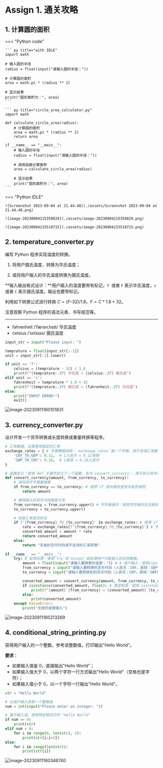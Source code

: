 # Assign 1. 通关攻略

## 1. 计算圆的面积

=== "Python  code"

    ``` py title="with IDLE"
    import math
    
    # 输入圆的半径
    radius = float(input("请输入圆的半径："))
    
    # 计算圆的面积
    area = math.pi * (radius ** 2)
    
    # 显示结果
    print("圆的面积为：", area)
    ```
    
    ``` py title="circle_area_calculator.py"
    import math
    
    def calculate_circle_area(radius):
        # 计算圆的面积
        area = math.pi * (radius ** 2)
        return area
    
    if __name__ == "__main__":
        # 输入圆的半径
        radius = float(input("请输入圆的半径："))
    
        # 调用函数计算面积
        area = calculate_circle_area(radius)
    
        # 显示结果
        print("圆的面积为：", area)
    ```

=== "Python IDLE"

    ![Screenshot 2023-09-04 at 21.44.48](./assets/Screenshot 2023-09-04 at 21.44.48.png)
    
    ![image-20230904215359829](./assets/image-20230904215359829.png)
    
    ![image-20230904215518715](./assets/image-20230904215518715.png)

## 2. temperature_converter.py

编写 Python 程序实现温度的转换。

1.   将用户摄氏温度，转换为华氏温度；

2.   或将用户输入的华氏温度转换为摄氏温度。 

**输入输出格式设计：**用户输入的温度要带有标记，`f `或者 `F` 表示华氏温度，`c` 或者 `C` 表示摄氏温度。输出也要带标记。 

利用如下转换公式进行转换 $C = ( F – 32 ) / 1.8$，$F = C * 1.8 + 32$。

注意观察 Python 程序的语法元素、书写规范等。

---

-   fahrenheit /ˈfærənˌhaɪt/ 华氏温度
-   celsius /ˈsɛlsɪəs/ 摄氏温度

``` py title="temperature_converter.py"
input_str = input("Please input: ")

temprature = float(input_str[:-1])
unit = input_str[-1].lower()

if unit == 'f':
    celsius = (temprature - 32) / 1.8
    print(f"{temprature:.2f} 华氏度 = {celsius:.2f} 摄氏度")
elif unit == 'c':
    fahrenheit = temprature * 1.8 + 32
    print(f"{temprature:.2f} 摄氏度 = {fahrenheit:.2f} 华氏度")
else:
    print("INPUT ERROR!")
    exit()
```

![image-20230911160101831](./assets/image-20230911160101831.png)

## 3. currency_converter.py

设计开发一个货币转换或长度转换或重量转换等程序。

``` py title="currency_converter.py" linenums="1"
# 汇率数据，这里使用固定的汇率
exchange_rates = { # 字典数据结构：`exchange_rates`是一个字典，用于存储汇率数据。
    'CNY_TO_GBP': 0.11,  # 1人民币 = 0.11英镑
    'GBP_TO_CNY': 9.16,  # 1英镑 = 9.16人民币
}

# 函数定义：使用`def`关键字定义了一个函数，名为`convert_currency`，用于执行货币换算。
def convert_currency(amount, from_currency, to_currency):
    # 相同货币不需要换算
    if from_currency == to_currency: # 使用`if`语句来检查货币是否相同
        return amount

    # 确保输入的货币代码都是大写
    from_currency = from_currency.upper() # 字符串操作：使用字符串的方法来处理货币代码的大小写转换，如`upper()`。
    to_currency = to_currency.upper()

    # 检查汇率是否存在
    if f'{from_currency}_TO_{to_currency}' in exchange_rates: # 使用`if`语句来检查汇率是否存在； & 字符串格式化：使用f-string来格式化输出。
        rate = exchange_rates[f'{from_currency}_TO_{to_currency}'] # 字典访问：使用字典来查找汇率信息。
        converted_amount = amount * rate
        return converted_amount
    else:
        return "无效的货币代码或不支持的汇率转换"
      
if __name__ == "__main__":
    try: # 异常处理：使用`try`和`except`来处理用户可能输入的无效数据。
        amount = float(input("请输入要换算的金额：")) # # 用户输入：使用input()函数来获取用户输入; & 浮点数转换：使用`float()`函数将用户输入的字符串转换为浮点数。
        from_currency = input("请输入要转换的货币代码（人民币：CNY，英镑：GBP）：")
        to_currency = input("请输入要转换到的货币代码（人民币：CNY，英镑：GBP）：")

        converted_amount = convert_currency(amount, from_currency, to_currency)
        if isinstance(converted_amount, float): # 类型检查：使用`isinstance()`函数来检查变量的类型。
            print(f"{amount} {from_currency} = {converted_amount} {to_currency}")
        else:
            print(converted_amount)
    except ValueError:
        print("无效的金额输入")
```

![image-20230911160213269](./assets/image-20230911160213269.png)

## 4. conditional_string_printing.py

获得用户输入的一个整数，参考该整数值，打印输出"Hello World"。

**要求**：

-   如果输入值是 0，直接输出"Hello World"；
-   如果输入值大于 0，以两个字符一行方式输出"Hello World"（空格也是字符）；
-    如果输入值小于 0，以一个字符一行输出"Hello World"。

``` py title="conditional_string_printing.py" linenums="1"
str = "Hello World"

# 从用户输入获取一个整数值
num = int(input("Please enter an integer: "))

# 基于输入值，使用特定格式打印 "Hello World"
if num == 0:
    print(str)
elif num > 0:
    for i in range(0, len(str), 2):
        print(str[i:i+2])
else:
    for i in range(len(str)):
        print(str[i])    
```

![image-20230911160346740](./assets/image-20230911160346740.png)